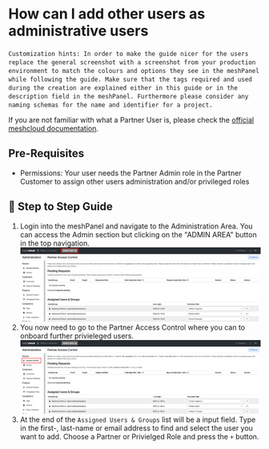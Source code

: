 # How can I add other users as administrative users

`Customization hints:
In order to make the guide nicer for the users replace the general screenshot with a screenshot from your production environment to match the colours and options they see in the meshPanel while following the guide. Make sure that the tags required and used during the creation are explained either in this guide or in the description field in the meshPanel. Furthermore please consider any naming schemas for the name and identifier for a project.`

If you are not familiar with what a Partner User is, please check the [official meshcloud documentation](https://docs.meshcloud.io/docs/administration.index.html#docsNav).

## Pre-Requisites
- Permissions: Your user needs the Partner Admin role in the Partner Customer to assign other users administration and/or privileged roles

## :shoe: Step to Step Guide
1. Login into the meshPanel and navigate to the Administration Area. You can access the Admin section but clicking on the "ADMIN AREA" button in the top navigation.
![Select Admin Area in the top navigation bar](.././assets/partner/navigate-to-admin-area.png "Go to the Admin Area")
2. You now need to go to the Partner Access Control where you can to onboard further privieleged users.
![Select Partner Access Control menu item on the left side](../assets/partner/navigate-to-partner-access-control.png "Access Control")
3. At the end of the `Assigned Users & Groups` list will be a input field. Type in the first-, last-name or email address to find and select the user you want to add. Choose a Partner or Privielged Role and press the `+` button.
